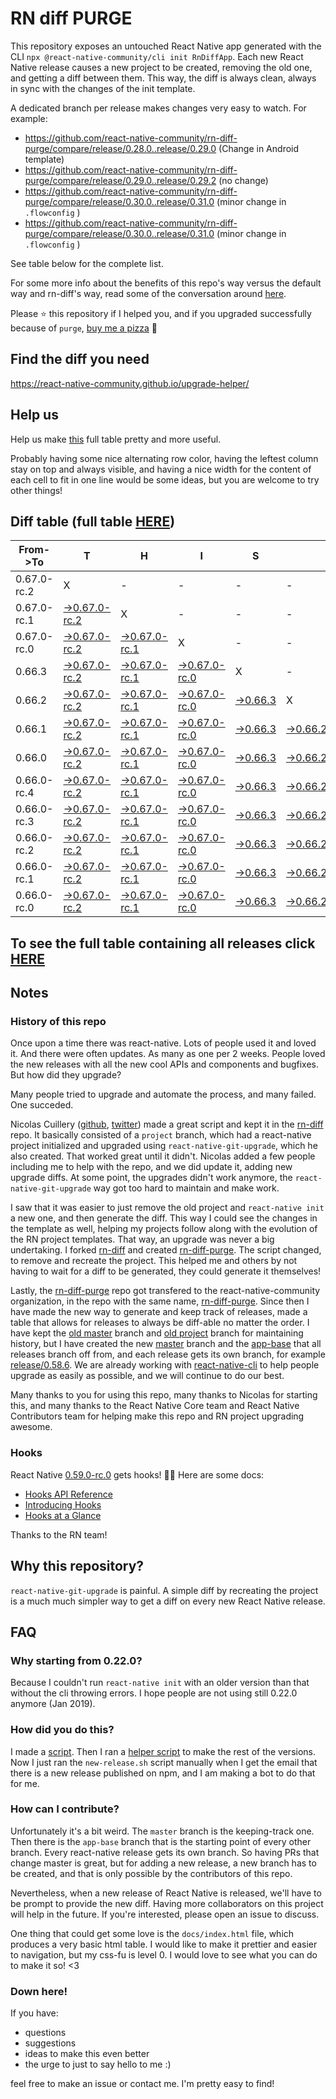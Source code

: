 # RN diff PURGE

This repository exposes an untouched React Native app generated with the CLI
`npx @react-native-community/cli init RnDiffApp`. Each new React Native release causes a new project to be created, removing the old one, and getting a diff between them. This way, the diff is always clean, always in sync with the changes of the init template.

A dedicated branch per release makes changes very easy
to watch. For example:

* https://github.com/react-native-community/rn-diff-purge/compare/release/0.28.0..release/0.29.0
(Change in Android template)
* https://github.com/react-native-community/rn-diff-purge/compare/release/0.29.0..release/0.29.2
(no change)
* https://github.com/react-native-community/rn-diff-purge/compare/release/0.30.0..release/0.31.0
(minor change in `.flowconfig` )
* https://github.com/react-native-community/rn-diff-purge/compare/release/0.30.0..release/0.31.0
(minor change in `.flowconfig` )

See table below for the complete list.

For some more info about the benefits of this repo's way versus the default way and rn-diff's way, read some of the conversation around [here](https://github.com/react-native-community/discussions-and-proposals/issues/68#issuecomment-452227478).

Please :star: this repository if I helped you, and if you upgraded successfully because of `purge`, [buy me a pizza](https://www.buymeacoffee.com/pvinis) :pizza:

## Find the diff you need
https://react-native-community.github.io/upgrade-helper/

## Help us
Help us make [this](https://react-native-community.github.io/rn-diff-purge) full table pretty and more useful.

Probably having some nice alternating row color, having the leftest column stay on top and always visible, and having a nice width for the content of each cell to fit in one line would be some ideas, but you are welcome to try other things!

## Diff table (full table [HERE](https://react-native-community.github.io/rn-diff-purge/))

| From->To    | T                                                                                                                         | H                                                                                                                         | I                                                                                                                         | S                                                                                                               |                                                                                                                 | I                                                                                                               | S                                                                                                               |                                                                                                                           | C                                                                                                                         | O                                                                                                                         | O                                                                                                                         | L   |
| ----------- | ------------------------------------------------------------------------------------------------------------------------- | ------------------------------------------------------------------------------------------------------------------------- | ------------------------------------------------------------------------------------------------------------------------- | --------------------------------------------------------------------------------------------------------------- | --------------------------------------------------------------------------------------------------------------- | --------------------------------------------------------------------------------------------------------------- | --------------------------------------------------------------------------------------------------------------- | ------------------------------------------------------------------------------------------------------------------------- | ------------------------------------------------------------------------------------------------------------------------- | ------------------------------------------------------------------------------------------------------------------------- | ------------------------------------------------------------------------------------------------------------------------- | --- |
| 0.67.0-rc.2 | X                                                                                                                         | -                                                                                                                         | -                                                                                                                         | -                                                                                                               | -                                                                                                               | -                                                                                                               | -                                                                                                               | -                                                                                                                         | -                                                                                                                         | -                                                                                                                         | -                                                                                                                         | -   |
| 0.67.0-rc.1 | [->0.67.0-rc.2](https://github.com/react-native-community/rn-diff-purge/compare/release/0.67.0-rc.1..release/0.67.0-rc.2) | X                                                                                                                         | -                                                                                                                         | -                                                                                                               | -                                                                                                               | -                                                                                                               | -                                                                                                               | -                                                                                                                         | -                                                                                                                         | -                                                                                                                         | -                                                                                                                         | -   |
| 0.67.0-rc.0 | [->0.67.0-rc.2](https://github.com/react-native-community/rn-diff-purge/compare/release/0.67.0-rc.0..release/0.67.0-rc.2) | [->0.67.0-rc.1](https://github.com/react-native-community/rn-diff-purge/compare/release/0.67.0-rc.0..release/0.67.0-rc.1) | X                                                                                                                         | -                                                                                                               | -                                                                                                               | -                                                                                                               | -                                                                                                               | -                                                                                                                         | -                                                                                                                         | -                                                                                                                         | -                                                                                                                         | -   |
| 0.66.3      | [->0.67.0-rc.2](https://github.com/react-native-community/rn-diff-purge/compare/release/0.66.3..release/0.67.0-rc.2)      | [->0.67.0-rc.1](https://github.com/react-native-community/rn-diff-purge/compare/release/0.66.3..release/0.67.0-rc.1)      | [->0.67.0-rc.0](https://github.com/react-native-community/rn-diff-purge/compare/release/0.66.3..release/0.67.0-rc.0)      | X                                                                                                               | -                                                                                                               | -                                                                                                               | -                                                                                                               | -                                                                                                                         | -                                                                                                                         | -                                                                                                                         | -                                                                                                                         | -   |
| 0.66.2      | [->0.67.0-rc.2](https://github.com/react-native-community/rn-diff-purge/compare/release/0.66.2..release/0.67.0-rc.2)      | [->0.67.0-rc.1](https://github.com/react-native-community/rn-diff-purge/compare/release/0.66.2..release/0.67.0-rc.1)      | [->0.67.0-rc.0](https://github.com/react-native-community/rn-diff-purge/compare/release/0.66.2..release/0.67.0-rc.0)      | [->0.66.3](https://github.com/react-native-community/rn-diff-purge/compare/release/0.66.2..release/0.66.3)      | X                                                                                                               | -                                                                                                               | -                                                                                                               | -                                                                                                                         | -                                                                                                                         | -                                                                                                                         | -                                                                                                                         | -   |
| 0.66.1      | [->0.67.0-rc.2](https://github.com/react-native-community/rn-diff-purge/compare/release/0.66.1..release/0.67.0-rc.2)      | [->0.67.0-rc.1](https://github.com/react-native-community/rn-diff-purge/compare/release/0.66.1..release/0.67.0-rc.1)      | [->0.67.0-rc.0](https://github.com/react-native-community/rn-diff-purge/compare/release/0.66.1..release/0.67.0-rc.0)      | [->0.66.3](https://github.com/react-native-community/rn-diff-purge/compare/release/0.66.1..release/0.66.3)      | [->0.66.2](https://github.com/react-native-community/rn-diff-purge/compare/release/0.66.1..release/0.66.2)      | X                                                                                                               | -                                                                                                               | -                                                                                                                         | -                                                                                                                         | -                                                                                                                         | -                                                                                                                         | -   |
| 0.66.0      | [->0.67.0-rc.2](https://github.com/react-native-community/rn-diff-purge/compare/release/0.66.0..release/0.67.0-rc.2)      | [->0.67.0-rc.1](https://github.com/react-native-community/rn-diff-purge/compare/release/0.66.0..release/0.67.0-rc.1)      | [->0.67.0-rc.0](https://github.com/react-native-community/rn-diff-purge/compare/release/0.66.0..release/0.67.0-rc.0)      | [->0.66.3](https://github.com/react-native-community/rn-diff-purge/compare/release/0.66.0..release/0.66.3)      | [->0.66.2](https://github.com/react-native-community/rn-diff-purge/compare/release/0.66.0..release/0.66.2)      | [->0.66.1](https://github.com/react-native-community/rn-diff-purge/compare/release/0.66.0..release/0.66.1)      | X                                                                                                               | -                                                                                                                         | -                                                                                                                         | -                                                                                                                         | -                                                                                                                         | -   |
| 0.66.0-rc.4 | [->0.67.0-rc.2](https://github.com/react-native-community/rn-diff-purge/compare/release/0.66.0-rc.4..release/0.67.0-rc.2) | [->0.67.0-rc.1](https://github.com/react-native-community/rn-diff-purge/compare/release/0.66.0-rc.4..release/0.67.0-rc.1) | [->0.67.0-rc.0](https://github.com/react-native-community/rn-diff-purge/compare/release/0.66.0-rc.4..release/0.67.0-rc.0) | [->0.66.3](https://github.com/react-native-community/rn-diff-purge/compare/release/0.66.0-rc.4..release/0.66.3) | [->0.66.2](https://github.com/react-native-community/rn-diff-purge/compare/release/0.66.0-rc.4..release/0.66.2) | [->0.66.1](https://github.com/react-native-community/rn-diff-purge/compare/release/0.66.0-rc.4..release/0.66.1) | [->0.66.0](https://github.com/react-native-community/rn-diff-purge/compare/release/0.66.0-rc.4..release/0.66.0) | X                                                                                                                         | -                                                                                                                         | -                                                                                                                         | -                                                                                                                         | -   |
| 0.66.0-rc.3 | [->0.67.0-rc.2](https://github.com/react-native-community/rn-diff-purge/compare/release/0.66.0-rc.3..release/0.67.0-rc.2) | [->0.67.0-rc.1](https://github.com/react-native-community/rn-diff-purge/compare/release/0.66.0-rc.3..release/0.67.0-rc.1) | [->0.67.0-rc.0](https://github.com/react-native-community/rn-diff-purge/compare/release/0.66.0-rc.3..release/0.67.0-rc.0) | [->0.66.3](https://github.com/react-native-community/rn-diff-purge/compare/release/0.66.0-rc.3..release/0.66.3) | [->0.66.2](https://github.com/react-native-community/rn-diff-purge/compare/release/0.66.0-rc.3..release/0.66.2) | [->0.66.1](https://github.com/react-native-community/rn-diff-purge/compare/release/0.66.0-rc.3..release/0.66.1) | [->0.66.0](https://github.com/react-native-community/rn-diff-purge/compare/release/0.66.0-rc.3..release/0.66.0) | [->0.66.0-rc.4](https://github.com/react-native-community/rn-diff-purge/compare/release/0.66.0-rc.3..release/0.66.0-rc.4) | X                                                                                                                         | -                                                                                                                         | -                                                                                                                         | -   |
| 0.66.0-rc.2 | [->0.67.0-rc.2](https://github.com/react-native-community/rn-diff-purge/compare/release/0.66.0-rc.2..release/0.67.0-rc.2) | [->0.67.0-rc.1](https://github.com/react-native-community/rn-diff-purge/compare/release/0.66.0-rc.2..release/0.67.0-rc.1) | [->0.67.0-rc.0](https://github.com/react-native-community/rn-diff-purge/compare/release/0.66.0-rc.2..release/0.67.0-rc.0) | [->0.66.3](https://github.com/react-native-community/rn-diff-purge/compare/release/0.66.0-rc.2..release/0.66.3) | [->0.66.2](https://github.com/react-native-community/rn-diff-purge/compare/release/0.66.0-rc.2..release/0.66.2) | [->0.66.1](https://github.com/react-native-community/rn-diff-purge/compare/release/0.66.0-rc.2..release/0.66.1) | [->0.66.0](https://github.com/react-native-community/rn-diff-purge/compare/release/0.66.0-rc.2..release/0.66.0) | [->0.66.0-rc.4](https://github.com/react-native-community/rn-diff-purge/compare/release/0.66.0-rc.2..release/0.66.0-rc.4) | [->0.66.0-rc.3](https://github.com/react-native-community/rn-diff-purge/compare/release/0.66.0-rc.2..release/0.66.0-rc.3) | X                                                                                                                         | -                                                                                                                         | -   |
| 0.66.0-rc.1 | [->0.67.0-rc.2](https://github.com/react-native-community/rn-diff-purge/compare/release/0.66.0-rc.1..release/0.67.0-rc.2) | [->0.67.0-rc.1](https://github.com/react-native-community/rn-diff-purge/compare/release/0.66.0-rc.1..release/0.67.0-rc.1) | [->0.67.0-rc.0](https://github.com/react-native-community/rn-diff-purge/compare/release/0.66.0-rc.1..release/0.67.0-rc.0) | [->0.66.3](https://github.com/react-native-community/rn-diff-purge/compare/release/0.66.0-rc.1..release/0.66.3) | [->0.66.2](https://github.com/react-native-community/rn-diff-purge/compare/release/0.66.0-rc.1..release/0.66.2) | [->0.66.1](https://github.com/react-native-community/rn-diff-purge/compare/release/0.66.0-rc.1..release/0.66.1) | [->0.66.0](https://github.com/react-native-community/rn-diff-purge/compare/release/0.66.0-rc.1..release/0.66.0) | [->0.66.0-rc.4](https://github.com/react-native-community/rn-diff-purge/compare/release/0.66.0-rc.1..release/0.66.0-rc.4) | [->0.66.0-rc.3](https://github.com/react-native-community/rn-diff-purge/compare/release/0.66.0-rc.1..release/0.66.0-rc.3) | [->0.66.0-rc.2](https://github.com/react-native-community/rn-diff-purge/compare/release/0.66.0-rc.1..release/0.66.0-rc.2) | X                                                                                                                         | -   |
| 0.66.0-rc.0 | [->0.67.0-rc.2](https://github.com/react-native-community/rn-diff-purge/compare/release/0.66.0-rc.0..release/0.67.0-rc.2) | [->0.67.0-rc.1](https://github.com/react-native-community/rn-diff-purge/compare/release/0.66.0-rc.0..release/0.67.0-rc.1) | [->0.67.0-rc.0](https://github.com/react-native-community/rn-diff-purge/compare/release/0.66.0-rc.0..release/0.67.0-rc.0) | [->0.66.3](https://github.com/react-native-community/rn-diff-purge/compare/release/0.66.0-rc.0..release/0.66.3) | [->0.66.2](https://github.com/react-native-community/rn-diff-purge/compare/release/0.66.0-rc.0..release/0.66.2) | [->0.66.1](https://github.com/react-native-community/rn-diff-purge/compare/release/0.66.0-rc.0..release/0.66.1) | [->0.66.0](https://github.com/react-native-community/rn-diff-purge/compare/release/0.66.0-rc.0..release/0.66.0) | [->0.66.0-rc.4](https://github.com/react-native-community/rn-diff-purge/compare/release/0.66.0-rc.0..release/0.66.0-rc.4) | [->0.66.0-rc.3](https://github.com/react-native-community/rn-diff-purge/compare/release/0.66.0-rc.0..release/0.66.0-rc.3) | [->0.66.0-rc.2](https://github.com/react-native-community/rn-diff-purge/compare/release/0.66.0-rc.0..release/0.66.0-rc.2) | [->0.66.0-rc.1](https://github.com/react-native-community/rn-diff-purge/compare/release/0.66.0-rc.0..release/0.66.0-rc.1) | X   |

## To see the full table containing all releases click [HERE](https://react-native-community.github.io/rn-diff-purge/)

## Notes

### History of this repo

Once upon a time there was react-native. Lots of people used it and loved it. And there were often updates. As many as one per 2 weeks. People loved the new releases with all the new cool APIs and components and bugfixes. But how did they upgrade?

Many people tried to upgrade and automate the process, and many failed. One succeded.

Nicolas Cuillery ([github](https://github.com/ncuillery), [twitter](https://twitter.com/ncuillery)) made a great script and kept it in the [rn-diff](https://github.com/ncuillery/rn-diff) repo. It basically consisted of a `project` branch, which had a react-native project initialized and upgraded using `react-native-git-upgrade`, which he also created. That worked great until it didn't. Nicolas added a few people including me to help with the repo, and we did update it, adding new upgrade diffs. At some point, the upgrades didn't work anymore, the `react-native-git-upgrade` way got too hard to maintain and make work.

I saw that it was easier to just remove the old project and `react-native init` a new one, and then generate the diff. This way I could see the changes in the template as well, helping my projects follow along with the evolution of the RN project templates. That way, an upgrade was never a big undertaking. I forked [rn-diff](https://github.com/ncuillery/rn-diff) and created [rn-diff-purge](https://github.com/react-native-community/rn-diff-purge). The script changed, to remove and recreate the project. This helped me and others by not having to wait for a diff to be generated, they could generate it themselves!

Lastly, the [rn-diff-purge](https://github.com/react-native-community/rn-diff-purge) repo got transfered to the react-native-community organization, in the repo with the same name, [rn-diff-purge](https://github.com/react-native-community/rn-diff-purge). Since then I have made the new way to generate and keep track of releases, made a table that allows for releases to always be diff-able no matter the order. I have kept the [old master](https://github.com/react-native-community/rn-diff-purge/tree/old/master) branch and [old project](https://github.com/react-native-community/rn-diff-purge/tree/old/project) branch for maintaining history, but I have created the new [master](https://github.com/react-native-community/rn-diff-purge/tree/master) branch and the [app-base](https://github.com/react-native-community/rn-diff-purge/tree/app-base) that all releases branch off from, and each release gets its own branch, for example [release/0.58.6](https://github.com/react-native-community/rn-diff-purge/tree/release/0.58.6). We are already working with [react-native-cli](https://github.com/react-native-community/react-native-cli) to help people upgrade as easily as possible, and we will continue to do our best.

Many thanks to you for using this repo, many thanks to Nicolas for starting this, and many thanks to the React Native Core team and React Native Contributors team for helping make this repo and RN project upgrading awesome.

### Hooks
React Native [0.59.0-rc.0](https://github.com/react-native-community/rn-diff-purge#version-changes) gets hooks! 🎉🥳
Here are some docs:
- [Hooks API Reference](https://reactjs.org/docs/hooks-reference.html)
- [Introducing Hooks](https://reactjs.org/docs/hooks-intro.html)
- [Hooks at a Glance](https://reactjs.org/docs/hooks-overview.html)

Thanks to the RN team!

## Why this repository?
`react-native-git-upgrade` is painful. A simple diff by recreating the project is a much much simpler way to get a diff on every new React Native release.

## FAQ

### Why starting from 0.22.0?

Because I couldn't run `react-native init` with an older version than that without the cli throwing errors. I hope people are not using still 0.22.0 anymore (Jan 2019).

### How did you do this?

I made a [script](https://github.com/react-native-community/rn-diff-purge/blob/master/new-release.sh). Then I ran a [helper script](https://github.com/react-native-community/rn-diff-purge/blob/master/new-release.sh) to make the rest of the versions.
Now I just ran the `new-release.sh` script manually when I get the email that there is a new release published on npm, and I am making a bot to do that for me.

### How can I contribute?

Unfortunately it's a bit weird. The `master` branch is the keeping-track one. Then there is the `app-base` branch that is the starting point of every other branch. Every react-native release gets its own branch. So having PRs that change master is great, but for adding a new release, a new branch has to be created, and that is only possible by the contributors of this repo.

Nevertheless, when a new release of React Native is released, we'll have to be prompt to provide
the new diff. Having more collaborators on this project will help in the future. If you're interested, please open an issue to discuss.

One thing that could get some love is the `docs/index.html` file, which produces a very basic html table. I would like to make it prettier and easier to navigation, but my css-fu is level 0. I would love to see what you can do to make it so! <3

### Down here!

If you have:
- questions
- suggestions
- ideas to make this even better
- the urge to just to say hello to me :)

feel free to make an issue or contact me. I'm pretty easy to find!
